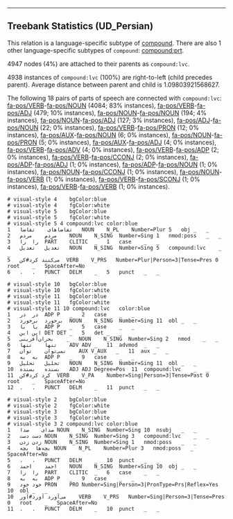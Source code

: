 

--------------------------------------------------------------------------------

## Treebank Statistics (UD_Persian)

This relation is a language-specific subtype of [compound]().
There are also 1 other language-specific subtypes of `compound`: [compound:prt]().

4947 nodes (4%) are attached to their parents as `compound:lvc`.

4938 instances of `compound:lvc` (100%) are right-to-left (child precedes parent).
Average distance between parent and child is 1.09803921568627.

The following 18 pairs of parts of speech are connected with `compound:lvc`: [fa-pos/VERB]()-[fa-pos/NOUN]() (4084; 83% instances), [fa-pos/VERB]()-[fa-pos/ADJ]() (479; 10% instances), [fa-pos/NOUN]()-[fa-pos/NOUN]() (194; 4% instances), [fa-pos/NOUN]()-[fa-pos/ADJ]() (127; 3% instances), [fa-pos/ADJ]()-[fa-pos/NOUN]() (22; 0% instances), [fa-pos/VERB]()-[fa-pos/PRON]() (12; 0% instances), [fa-pos/AUX]()-[fa-pos/NOUN]() (6; 0% instances), [fa-pos/NOUN]()-[fa-pos/PRON]() (5; 0% instances), [fa-pos/AUX]()-[fa-pos/ADJ]() (4; 0% instances), [fa-pos/VERB]()-[fa-pos/ADV]() (4; 0% instances), [fa-pos/VERB]()-[fa-pos/ADP]() (2; 0% instances), [fa-pos/VERB]()-[fa-pos/CCONJ]() (2; 0% instances), [fa-pos/ADP]()-[fa-pos/ADJ]() (1; 0% instances), [fa-pos/ADP]()-[fa-pos/NOUN]() (1; 0% instances), [fa-pos/NOUN]()-[fa-pos/CCONJ]() (1; 0% instances), [fa-pos/NOUN]()-[fa-pos/VERB]() (1; 0% instances), [fa-pos/VERB]()-[fa-pos/SCONJ]() (1; 0% instances), [fa-pos/VERB]()-[fa-pos/VERB]() (1; 0% instances).


~~~ conllu
# visual-style 4	bgColor:blue
# visual-style 4	fgColor:white
# visual-style 5	bgColor:blue
# visual-style 5	fgColor:white
# visual-style 5 4 compound:lvc	color:blue
1	تقاضاهای	تقاضا	NOUN	N_PL	Number=Plur	5	obj	_	_
2	مردم	مردم	NOUN	N_SING	Number=Sing	1	nmod:poss	_	_
3	را	را	PART	CLITIC	_	1	case	_	_
4	تعدیل	تعدیل	NOUN	N_SING	Number=Sing	5	compound:lvc	_	_
5	می‌کنند	کرد#کن	VERB	V_PRS	Number=Plur|Person=3|Tense=Pres	0	root	_	SpaceAfter=No
6	.	.	PUNCT	DELM	_	5	punct	_	_

~~~


~~~ conllu
# visual-style 10	bgColor:blue
# visual-style 10	fgColor:white
# visual-style 11	bgColor:blue
# visual-style 11	fgColor:white
# visual-style 11 10 compound:lvc	color:blue
1	در	در	ADP	P	_	2	case	_	_
2	برخورد	برخورد	NOUN	N_SING	Number=Sing	11	obl	_	_
3	با	با	ADP	P	_	5	case	_	_
4	این	این	DET	DET	_	5	det	_	_
5	بحران‌آفرینی	_	NOUN	N_SING	Number=Sing	2	nmod	_	_
6	تنها	تنها	ADV	ADV	_	11	advmod	_	_
7	نمی‌توان	توان	AUX	V_AUX	_	11	aux	_	_
8	به	به	ADP	P	_	9	case	_	_
9	تحلیل	تحلیل	NOUN	N_SING	Number=Sing	11	obl	_	_
10	بسنده	بسنده	ADJ	ADJ	Degree=Pos	11	compound:lvc	_	_
11	کرد	کرد#کن	VERB	V_PA	Number=Sing|Person=3|Tense=Past	0	root	_	SpaceAfter=No
12	.	.	PUNCT	DELM	_	11	punct	_	_

~~~


~~~ conllu
# visual-style 2	bgColor:blue
# visual-style 2	fgColor:white
# visual-style 3	bgColor:blue
# visual-style 3	fgColor:white
# visual-style 3 2 compound:lvc	color:blue
1	صدای	صدا	NOUN	N_SING	Number=Sing	10	nsubj	_	_
2	دست	دست	NOUN	N_SING	Number=Sing	3	compound:lvc	_	_
3	زدن	زدن	NOUN	N_SING	Number=Sing	1	nmod:poss	_	_
4	بچه‌ها	بچه	NOUN	N_PL	Number=Plur	3	nmod:poss	_	SpaceAfter=No
5	،	،	PUNCT	DELM	_	10	punct	_	_
6	احمد	احمد	NOUN	N_SING	Number=Sing	10	obj	_	_
7	را	را	PART	CLITIC	_	6	case	_	_
8	به	به	ADP	P	_	9	case	_	_
9	خود	خود	PRON	PRO	Number=Sing|Person=3|PronType=Prs|Reflex=Yes	10	obl	_	_
10	می‌آورد	آورد#آور	VERB	V_PRS	Number=Sing|Person=3|Tense=Pres	0	root	_	SpaceAfter=No
11	.	.	PUNCT	DELM	_	10	punct	_	_

~~~


